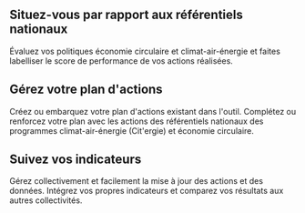 ## Situez-vous par rapport aux référentiels nationaux

Évaluez vos politiques économie circulaire et climat-air-énergie et faites labelliser le score de performance de vos actions réalisées.

## Gérez votre plan d'actions

Créez ou embarquez votre plan d'actions existant dans l'outil. Complétez ou renforcez votre plan avec les actions des référentiels nationaux des programmes climat-air-énergie (Cit'ergie) et économie circulaire.

## Suivez vos indicateurs

Gérez collectivement et facilement la mise à jour des actions et des données. Intégrez vos propres indicateurs et comparez vos résultats aux autres collectivités.


